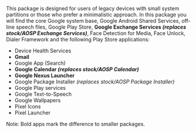 This package is designed for users of legacy devices with small system partitions or those who prefer a minimalistic approach.
In this package you will find the core Google system base, Google Android Shared Services, off-line speech files, Google Play Store, **Google Exchange Services _(replaces stock/AOSP Exchange Services)_**, Face Detection for Media, Face Unlock, Dialer Framework and the following Play Store applications:

* Device Health Services
* **Gmail**
* Google App (Search)
* **Google Calendar _(replaces stock/AOSP Calendar)_**
* **Google Nexus Launcher**
* Google Package Installer _(replaces stock/AOSP Package Installer)_
* Google Play services
* Google Text-to-Speech
* Google Wallpapers
* Pixel Icons
* Pixel Launcher

Note: Bold apps mark the difference to smaller packages.